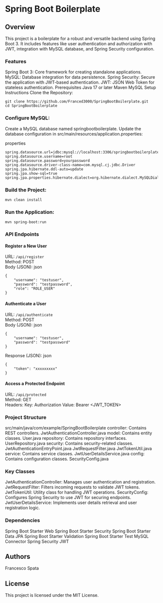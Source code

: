# Spring Boot Boilerplate
## Overview
This project is a boilerplate for a robust and versatile backend using Spring Boot 3. It includes features like user authentication and authorization with JWT, integration with MySQL database, and Spring Security configuration.

### Features
Spring Boot 3: Core framework for creating standalone applications.
MySQL: Database integration for data persistence.
Spring Security: Secure the application with JWT-based authentication.
JWT: JSON Web Token for stateless authentication.
Prerequisites
Java 17 or later
Maven
MySQL
Setup Instructions
Clone the Repository:

```
git clone https://github.com/Franced3000/SpringBootBoilerplate.git
cd SpringBootBoilerplate
```
### Configure MySQL:

Create a MySQL database named springbootboilerplate.
Update the database configuration in src/main/resources/application.properties:

properties
```
spring.datasource.url=jdbc:mysql://localhost:3306/springbootboilerplate
spring.datasource.username=root
spring.datasource.password=yourpassword
spring.datasource.driver-class-name=com.mysql.cj.jdbc.Driver
spring.jpa.hibernate.ddl-auto=update
spring.jpa.show-sql=true
spring.jpa.properties.hibernate.dialect=org.hibernate.dialect.MySQLDialect
```
### Build the Project:

```
mvn clean install
```
### Run the Application:

```
mvn spring-boot:run
```
### API Endpoints
#### Register a New User
URL: ```/api/register```\
Method: POST\
Body (JSON):
json
```
{
    "username": "testuser",
    "password": "testpassword",
    "role": "ROLE_USER"
}
```
#### Authenticate a User
URL: ```/api/authenticate```\
Method: POST\
Body (JSON):
json
```
{
    "username": "testuser",
    "password": "testpassword"
}
```
Response (JSON):
json
```
{
    "token": "xxxxxxxxx"
}
```
#### Access a Protected Endpoint
URL: ```/api/protected```\
Method: GET\
Headers:
Key: Authorization
Value: Bearer <JWT_TOKEN>
### Project Structure
src/main/java/com/example/SpringBootBoilerplate
controller: Contains REST controllers.
JwtAuthenticationController.java
model: Contains entity classes.
User.java
repository: Contains repository interfaces.
UserRepository.java
security: Contains security-related classes.
JwtAuthenticationEntryPoint.java
JwtRequestFilter.java
JwtTokenUtil.java
service: Contains service classes.
JwtUserDetailsService.java
config: Contains configuration classes.
SecurityConfig.java
### Key Classes
JwtAuthenticationController: Manages user authentication and registration.
JwtRequestFilter: Filters incoming requests to validate JWT tokens.
JwtTokenUtil: Utility class for handling JWT operations.
SecurityConfig: Configures Spring Security to use JWT for securing endpoints.
JwtUserDetailsService: Implements user details retrieval and user registration logic.
### Dependencies
Spring Boot Starter Web
Spring Boot Starter Security
Spring Boot Starter Data JPA
Spring Boot Starter Validation
Spring Boot Starter Test
MySQL Connector
Spring Security JWT
## Authors
Francesco Spata
## License
This project is licensed under the MIT License.

